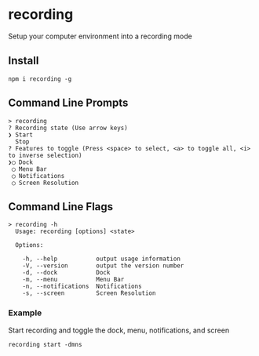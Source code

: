 # recording

Setup your computer environment into a recording mode

## Install

```
npm i recording -g
```

## Command Line Prompts

```
> recording
? Recording state (Use arrow keys)
❯ Start
  Stop
? Features to toggle (Press <space> to select, <a> to toggle all, <i> to inverse selection)
❯◯ Dock
 ◯ Menu Bar
 ◯ Notifications
 ◯ Screen Resolution
```

## Command Line Flags

```
> recording -h
  Usage: recording [options] <state>

  Options:

    -h, --help           output usage information
    -V, --version        output the version number
    -d, --dock           Dock
    -m, --menu           Menu Bar
    -n, --notifications  Notifications
    -s, --screen         Screen Resolution
```

### Example

Start recording and toggle the dock, menu, notifications, and screen

```
recording start -dmns
```
